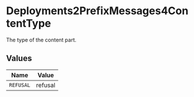# Deployments2PrefixMessages4ContentType

The type of the content part.


## Values

| Name      | Value     |
| --------- | --------- |
| `REFUSAL` | refusal   |